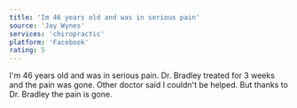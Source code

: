 ```yaml
---
title: 'Im 46 years old and was in serious pain'
source: 'Jay Wynes'
services: 'chiropractic'
platform: 'Facebook'
rating: 5
---
```


I'm 46 years old and was in serious pain. Dr. Bradley treated for 3 weeks and the pain was gone. Other doctor said I couldn't be helped. But thanks to Dr. Bradley the pain is gone.

